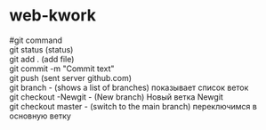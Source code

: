 # web-kwork<br>

#git command <br>
git status (status) <br>
git add . (add file) <br>
git commit -m "Commit text" <br>
git push (sent server github.com) <br>
git branch - (shows a list of branches) показывает список веток <br>
git checkout -Newgit - (New branch) Новый ветка Newgit <br>
git checkout master - (switch to the main branch) переключимся в основную ветку 
